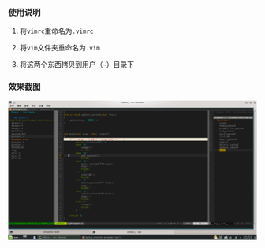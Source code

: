 ### 使用说明

1. 将`vimrc`重命名为`.vimrc`

2. 将`vim`文件夹重命名为`.vim`

3. 将这两个东西拷贝到用户（`~`）目录下

### 效果截图
![效果截图](./vim.png)

